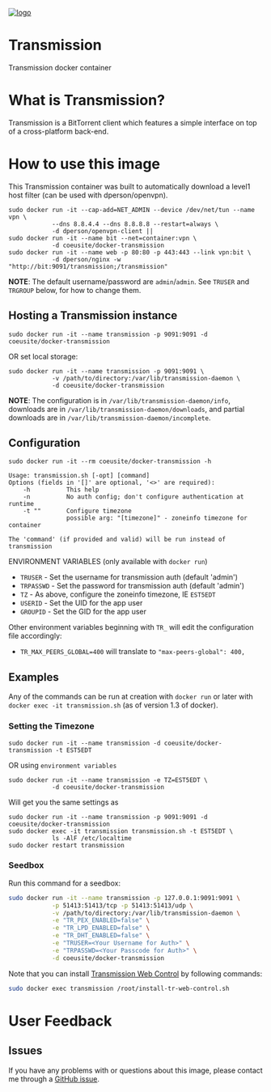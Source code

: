 [![logo](https://raw.githubusercontent.com/coeusite/docker-transmission/master/logo.png)](https://www.transmissionbt.com/)

# Transmission

Transmission docker container

# What is Transmission?

Transmission is a BitTorrent client which features a simple interface on top of
a cross-platform back-end.

# How to use this image

This Transmission container was built to automatically download a level1 host
filter (can be used with dperson/openvpn).

    sudo docker run -it --cap-add=NET_ADMIN --device /dev/net/tun --name vpn \
                --dns 8.8.4.4 --dns 8.8.8.8 --restart=always \
                -d dperson/openvpn-client ||
    sudo docker run -it --name bit --net=container:vpn \
                -d coeusite/docker-transmission
    sudo docker run -it --name web -p 80:80 -p 443:443 --link vpn:bit \
                -d dperson/nginx -w "http://bit:9091/transmission;/transmission"

**NOTE**: The default username/password are `admin`/`admin`. See `TRUSER` and
`TRGROUP` below, for how to change them.

## Hosting a Transmission instance

    sudo docker run -it --name transmission -p 9091:9091 -d coeusite/docker-transmission

OR set local storage:

    sudo docker run -it --name transmission -p 9091:9091 \
                -v /path/to/directory:/var/lib/transmission-daemon \
                -d coeusite/docker-transmission

**NOTE**: The configuration is in `/var/lib/transmission-daemon/info`, downloads
are in `/var/lib/transmission-daemon/downloads`, and partial downloads are in
`/var/lib/transmission-daemon/incomplete`.

## Configuration

    sudo docker run -it --rm coeusite/docker-transmission -h

    Usage: transmission.sh [-opt] [command]
    Options (fields in '[]' are optional, '<>' are required):
        -h          This help
        -n          No auth config; don't configure authentication at runtime
        -t ""       Configure timezone
                    possible arg: "[timezone]" - zoneinfo timezone for container

    The 'command' (if provided and valid) will be run instead of transmission

ENVIRONMENT VARIABLES (only available with `docker run`)

 * `TRUSER` - Set the username for transmission auth (default 'admin')
 * `TRPASSWD` - Set the password for transmission auth (default 'admin')
 * `TZ` - As above, configure the zoneinfo timezone, IE `EST5EDT`
 * `USERID` - Set the UID for the app user
 * `GROUPID` - Set the GID for the app user

Other environment variables beginning with `TR_` will edit the configuration
file accordingly:

 * `TR_MAX_PEERS_GLOBAL=400` will translate to `"max-peers-global": 400,`

## Examples

Any of the commands can be run at creation with `docker run` or later with
`docker exec -it transmission.sh` (as of version 1.3 of docker).

### Setting the Timezone

    sudo docker run -it --name transmission -d coeusite/docker-transmission -t EST5EDT

OR using `environment variables`

    sudo docker run -it --name transmission -e TZ=EST5EDT \
                -d coeusite/docker-transmission

Will get you the same settings as

    sudo docker run -it --name transmission -p 9091:9091 -d coeusite/docker-transmission
    sudo docker exec -it transmission transmission.sh -t EST5EDT \
                ls -AlF /etc/localtime
    sudo docker restart transmission

### Seedbox
Run this command for a seedbox:
```bash
sudo docker run -it --name transmission -p 127.0.0.1:9091:9091 \
            -p 51413:51413/tcp -p 51413:51413/udp \
            -v /path/to/directory:/var/lib/transmission-daemon \
            -e "TR_PEX_ENABLED=false" \
            -e "TR_LPD_ENABLED=false" \
            -e "TR_DHT_ENABLED=false" \
            -e "TRUSER=<Your Username for Auth>" \
            -e "TRPASSWD=<Your Passcode for Auth>" \
            -d coeusite/docker-transmission
```

Note that you can install [Transmission Web Control](https://github.com/ronggang/transmission-web-control) by following commands:

```bash
sudo docker exec transmission /root/install-tr-web-control.sh
```

# User Feedback

## Issues

If you have any problems with or questions about this image, please contact me
through a [GitHub issue](https://github.com/coeusite/docker-transmission/issues).
